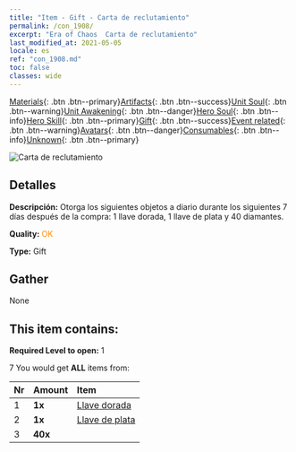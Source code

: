 ```yaml
---
title: "Item - Gift - Carta de reclutamiento"
permalink: /con_1908/
excerpt: "Era of Chaos  Carta de reclutamiento"
last_modified_at: 2021-05-05
locale: es
ref: "con_1908.md"
toc: false
classes: wide
---
```

 [Materials](/ItemsES/){: .btn .btn--primary}[Artifacts](/ItemsES/Artifacts/){: .btn .btn--success}[Unit Soul](/ItemsES/UnitSoul/){: .btn .btn--warning}[Unit Awakening](/ItemsES/UnitAwakening/){: .btn .btn--danger}[Hero Soul](/ItemsES/HeroSoul/){: .btn .btn--info}[Hero Skill](/ItemsES/HeroSkill/){: .btn .btn--primary}[Gift](/ItemsES/Gift/){: .btn .btn--success}[Event related](/ItemsES/Events/){: .btn .btn--warning}[Avatars](/ItemsES/Avatars/){: .btn .btn--danger}[Consumables](/ItemsES/Consumables/){: .btn .btn--info}[Unknown](/ItemsES/Unknown/){: .btn .btn--primary}

 ![Carta de reclutamiento](/images/t/i_907319.png)

## Detalles
 **Descripción:** Otorga los siguientes objetos a diario durante los siguientes 7 días después de la compra: 1 llave dorada, 1 llave de plata y 40 diamantes.

 **Quality:** <span style="color: #FF8C00">OK</span>

 **Type:** Gift

## Gather

  None

## This item contains:

 **Required Level to open:** 1

 7 You would get **ALL** items  from:

  | Nr | Amount |     Item    |
  |:---|:-------|:------------|
  | 1 |  **1x** | [Llave dorada](/ItemsES/con_783/) |  | 
  | 2 |  **1x** | [Llave de plata](/ItemsES/con_693/) |  | 
  | 3 |  **40x** | <i class="fas fa-gem"/> |  | 
